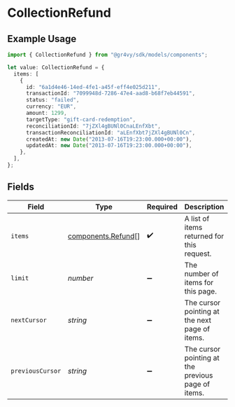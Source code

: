 # CollectionRefund

## Example Usage

```typescript
import { CollectionRefund } from "@gr4vy/sdk/models/components";

let value: CollectionRefund = {
  items: [
    {
      id: "6a1d4e46-14ed-4fe1-a45f-eff4e025d211",
      transactionId: "7099948d-7286-47e4-aad8-b68f7eb44591",
      status: "failed",
      currency: "EUR",
      amount: 1299,
      targetType: "gift-card-redemption",
      reconciliationId: "7jZXl4gBUNl0CnaLEnfXbt",
      transactionReconciliationId: "aLEnfXbt7jZXl4gBUNl0Cn",
      createdAt: new Date("2013-07-16T19:23:00.000+00:00"),
      updatedAt: new Date("2013-07-16T19:23:00.000+00:00"),
    },
  ],
};
```

## Fields

| Field                                                    | Type                                                     | Required                                                 | Description                                              | Example                                                  |
| -------------------------------------------------------- | -------------------------------------------------------- | -------------------------------------------------------- | -------------------------------------------------------- | -------------------------------------------------------- |
| `items`                                                  | [components.Refund](../../models/components/refund.md)[] | :heavy_check_mark:                                       | A list of items returned for this request.               |                                                          |
| `limit`                                                  | *number*                                                 | :heavy_minus_sign:                                       | The number of items for this page.                       | 20                                                       |
| `nextCursor`                                             | *string*                                                 | :heavy_minus_sign:                                       | The cursor pointing at the next page of items.           | ZXhhbXBsZTE                                              |
| `previousCursor`                                         | *string*                                                 | :heavy_minus_sign:                                       | The cursor pointing at the previous page of items.       | Xkjss7asS                                                |